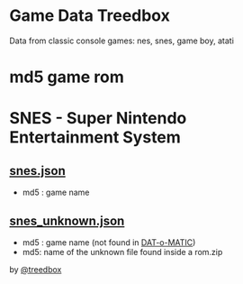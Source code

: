 # Game Data Treedbox

Data from classic console games: nes, snes, game boy, atati

# md5 game rom

# SNES - Super Nintendo Entertainment System

## [snes.json](./data/snes.json)

- md5 : game name

## [snes_unknown.json](./data/snes_unknown.json)

- md5 : game name (not found in [DAT-o-MATIC](https://datomatic.no-intro.org/index.php?page=search&s=49))
- md5: name of the unknown file found inside a rom.zip

by [@treedbox](https://treedbox.com/)
